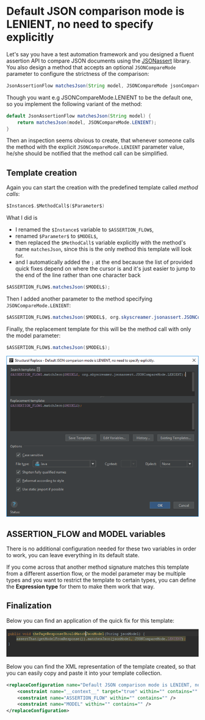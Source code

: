 # Default JSON comparison mode is LENIENT, no need to specify explicitly

Let's say you have a test automation framework and you designed a fluent assertion API to compare JSON documents using the [JSONassert](https://github.com/skyscreamer/JSONassert) library.
You also design a method that accepts an optional `JSONCompareMode` parameter to configure the strictness of the comparison:

```java
JsonAssertionFlow matchesJson(String model, JSONCompareMode jsonCompareMode);
```

Though you want e.g JSONCompareMode.LENIENT to be the default one, so you implement the following variant of the method:

```java
default JsonAssertionFlow matchesJson(String model) {
    return matchesJson(model, JSONCompareMode.LENIENT);
}
```

Then an inspection seems obvious to create, that whenever someone calls the method with the explicit `JSONCompareMode.LENIENT` parameter value, he/she should be notified that the
method call can be simplified.

## Template creation
Again you can start the creation with the predefined template called *method calls*:

```java
$Instance$.$MethodCall$($Parameter$)
```

What I did is
- I renamed the `$Instance$` variable to `$ASSERTION_FLOW$`,
- renamed `$Parameter$` to `$MODEL$`,
- then replaced the `$MethodCall$` variable explicitly with the method's name `matchesJson`, since this is the only method this template will look for.
- and I automatically added the `;` at the end because the list of provided quick fixes depend on where the cursor is
    and it's just easier to jump to the end of the line rather than one character back

```java
$ASSERTION_FLOW$.matchesJson($MODEL$);
```

Then I added another parameter to the method specifying `JSONCompareMode.LENIENT`:

```java
$ASSERTION_FLOW$.matchesJson($MODEL$, org.skyscreamer.jsonassert.JSONCompareMode.LENIENT);
```

Finally, the replacement template for this will be the method call with only the model parameter:

```java
$ASSERTION_FLOW$.matchesJson($MODEL$);
```

![editor](images/Default-JSON-comparison-mode-is-LENIENT,-no-need-to-specify-explicitly_Editor.PNG)

## ASSERTION_FLOW and MODEL variables
There is no additional configuration needed for these two variables in order to work, you can leave everything in its default state.

If you come across that another method signature matches this template from a different assertion flow, or the model parameter may be multiple types and you want to restrict the
template to certain types, you can define the **Expression type** for them to make them work that way.

## Finalization

Below you can find an application of the quick fix for this template:

![quickfix](images/Default-JSON-comparison-mode-is-LENIENT,-no-need-to-specify-explicitly_QuickFix.gif)

Below you can find the XML representation of the template created, so that you can easily copy and paste it into your template collection.

```xml
<replaceConfiguration name="Default JSON comparison mode is LENIENT, no need to specify explicitly." text="$ASSERTION_FLOW$.matchesJson($MODEL$, org.skyscreamer.jsonassert.JSONCompareMode.LENIENT);" recursive="false" caseInsensitive="true" type="JAVA" reformatAccordingToStyle="true" shortenFQN="true" useStaticImport="true" replacement="$ASSERTION_FLOW$.matchesJson($MODEL$);">
    <constraint name="__context__" target="true" within="" contains="" />
    <constraint name="ASSERTION_FLOW" within="" contains="" />
    <constraint name="MODEL" within="" contains="" />
</replaceConfiguration>
```